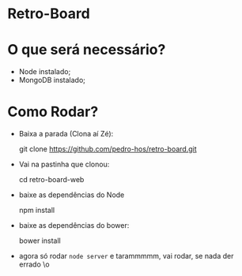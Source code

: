 Retro-Board
===

O que será necessário?
===

* Node instalado;
* MongoDB instalado;

Como Rodar?
===

* Baixa a parada (Clona aí Zé):

	git clone https://github.com/pedro-hos/retro-board.git

* Vai na pastinha que clonou:

	cd retro-board-web

* baixe as dependências do Node

	npm install

* baixe as dependências do bower:

	bower install

* agora só rodar `node server` e tarammmmm, vai rodar, se nada der errado \o